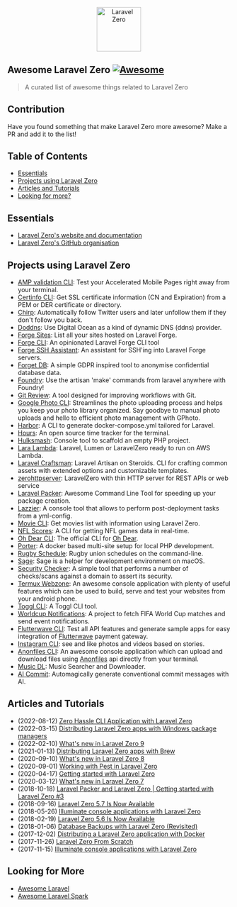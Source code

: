<p align="center">
    <img title="Laravel Zero" height="100" src="https://raw.githubusercontent.com/laravel-zero/docs/master/images/logo/laravel-zero-readme.png" />
</p>

## Awesome Laravel Zero [![Awesome](https://raw.githubusercontent.com/sindresorhus/awesome/main/media/badge-flat.svg)](https://github.com/sindresorhus/awesome)

> A curated list of awesome things related to Laravel Zero

## Contribution

Have you found something that make Laravel Zero more awesome? Make a PR and add it to the list!

## Table of Contents

- [Essentials](#essentials)
- [Projects using Laravel Zero](#projects-using-laravel-zero)
- [Articles and Tutorials](#articles-and-tutorials)
- [Looking for more?](#looking-for-more)

## Essentials

* [Laravel Zero's website and documentation](https://laravel-zero.com/)
* [Laravel Zero's GitHub organisation](https://github.com/laravel-zero/)

## Projects using Laravel Zero

* [AMP validation CLI](https://github.com/jeffochoa/amp-validator): Test your Accelerated Mobile Pages right away from your terminal.
* [Certinfo CLI](https://github.com/marco-introini/certinfo-cli): Get SSL certificate information (CN and Expiration) from a PEM or DER certificate or directory.
* [Chirp](https://github.com/gazugafan/chirp): Automatically follow Twitter users and later unfollow them if they don't follow you back.
* [Doddns](https://github.com/jpmurray/doddns): Use Digital Ocean as a kind of dynamic DNS (ddns) provider.
* [Forge Sites](https://github.com/justutiz/forge-sites): List all your sites hosted on Laravel Forge.
* [Forge CLI](https://github.com/beyondcode/forge-cli): An opinionated Laravel Forge CLI tool
* [Forge SSH Assistant](https://github.com/WackyStudio/forge-ssh-assistant): An assistant for SSH'ing into Laravel Forge servers.
* [Forget DB](https://github.com/OwenMelbz/forget-db): A simple GDPR inspired tool to anonymise confidential database data.
* [Foundry](https://github.com/Zamerick/foundry): Use the artisan 'make' commands from laravel anywhere with Foundry!
* [Git Review](https://github.com/mcampbell508/git-review): A tool designed for improving workflows with Git.
* [Google Photo CLI](https://github.com/OctopyID/GPhotoCLI): Streamlines the photo uploading process and helps you keep your photo library organized. Say goodbye to manual photo uploads and hello to efficient photo management with GPhoto.
* [Harbor](https://github.com/whatdafox/harbor): A CLI to generate docker-compose.yml tailored for Laravel.
* [Hours](https://github.com/matt-allan/hours): An open source time tracker for the terminal.
* [Hulksmash](https://github.com/macghriogair/hulksmash): Console tool to scaffold an empty PHP project.
* [Lara Lambda](https://github.com/nsouto/lara-lambda): Laravel, Lumen or LaravelZero ready to run on AWS Lambda.
* [Laravel Craftsman](https://github.com/mikeerickson/laravel-craftsman): Laravel Artisan on Steroids. CLI for crafting common assets with extended options and customizable templates.
* [zerohttpserver](https://github.com/marcocantugea/zerohttpserver): LaravelZero with thin HTTP server for REST APIs or web service
* [Laravel Packer](https://github.com/bitfumes/laravel-packer): Awesome Command Line Tool for speeding up your package creation.
* [Lazzier](https://github.com/eddiriarte/lazzier): A console tool that allows to perform post-deployment tasks from a yml-config.
* [Movie CLI](https://github.com/DoanhPHAM/movie-cli): Get movies list with information using Laravel Zero.
* [NFL Scores](https://github.com/maxalmonte14/nfl-scores): A CLI for getting NFL games data in real-time.
* [Oh Dear CLI](https://github.com/ohdearapp/ohdear-cli): The official CLI for [Oh Dear](https://ohdear.app).
* [Porter](https://github.com/konsulting/porter): A docker based multi-site setup for local PHP development.
* [Rugby Schedule](https://github.com/owenvoke/rugby-schedule): Rugby union schedules on the command-line.
* [Sage](https://github.com/ytorbyk/sage): Sage is a helper for development environment on macOS.
* [Security Checker](https://github.com/mace015/security-checker): A simple tool that performs a number of checks/scans against a domain to assert its security.
* [Termux Webzone](https://github.com/albinvar/termux-webzone): An awesome console application with plenty of useful features which can be used to build, serve and test your websites from your android phone.
* [Toggl CLI](https://github.com/PendoNL/toggl-cli): A Toggl CLI tool.
* [Worldcup Notifications](https://github.com/kadinho/worldcup-notifications): A project to fetch FIFA World Cup matches and send event notifications.
* [Flutterwave CLI](https://github.com/emmajiugo/flutterwave-cli): Test all API features and generate sample apps for easy integration of [Flutterwave](https://flutterwave.com) payment gateway.
* [Instagram CLI](https://github.com/michelmelo/instagram-cli): see and like photos and videos based on stories.
* [Anonfiles CLI](https://github.com/albinvar/anonfiles-cli): An awesome console application which can upload and download files using [Anonfiles](anonfiles.com) api directly from your terminal.
* [Music DL](https://github.com/guanguans/music-dl): Music Searcher and Downloader.
* [AI Commit](https://github.com/guanguans/ai-commit): Automagically generate conventional commit messages with AI.

## Articles and Tutorials

* (2022-08-12) [Zero Hassle CLI Application with Laravel Zero](https://laravel-news.com/zero-hassle-cli-application-with-laravel-zero)
* (2022-03-15) [Distributing Laravel Zero apps with Windows package managers](https://voke.dev/blog/distributing-laravel-zero-apps-with-windows-package-managers)
* (2022-02-10) [What's new in Laravel Zero 9](https://voke.dev/blog/whats-new-in-laravel-zero-9)
* (2021-01-13) [Distributing Laravel Zero apps with Brew](https://voke.dev/blog/distributing-laravel-zero-apps-with-brew)
* (2020-09-10) [What's new in Laravel Zero 8](https://voke.dev/blog/whats-new-in-laravel-zero-8)
* (2020-09-01) [Working with Pest in Laravel Zero](https://voke.dev/blog/working-with-pest-in-laravel-zero)
* (2020-04-17) [Getting started with Laravel Zero](https://voke.dev/blog/getting-started-with-laravel-zero)
* (2020-03-12) [What's new in Laravel Zero 7](https://voke.dev/blog/whats-new-in-laravel-zero-7)
* (2018-10-18) [Laravel Packer and Laravel Zero | Getting started with Laravel Zero #3](https://www.youtube.com/watch?v=1TPV28QBYbs&feature=youtu.be)
* (2018-09-16) [Laravel Zero 5.7 Is Now Available](https://medium.com/@nunomaduro/laravel-zero-5-7-is-now-available-4a263b119a8c)
* (2018-05-26) [Illuminate console applications with Laravel Zero](https://www.youtube.com/watch?v=Qc_Ae_Ps-zk)
* (2018-02-19) [Laravel Zero 5.6 Is Now Available](https://medium.com/@nunomaduro/laravel-zero-5-6-is-now-available-3c83a6dc267f)
* (2018-01-06) [Database Backups with Laravel Zero (Revisited)](https://medium.com/@mattkingshott/database-backups-with-laravel-zero-revisited-18d2ca6aec48)
* (2017-12-02) [Distributing a Laravel Zero application with Docker](https://medium.com/@ilesinge/distributing-a-laravel-zero-application-with-docker-40a7bc412057)
* (2017-11-26) [Laravel Zero From Scratch](https://medium.com/@nunomaduro/first-episode-of-a-brand-new-video-series-laravel-zero-from-scratch-65ecf3b0816c)
* (2017-11-15) [Illuminate console applications with Laravel Zero](https://www.youtube.com/watch?v=JWm0NhEzSg0)

## Looking for More

* [Awesome Laravel](https://github.com/chiraggude/awesome-laravel)
* [Awesome Laravel Spark](https://github.com/jpmurray/awesome-spark)

